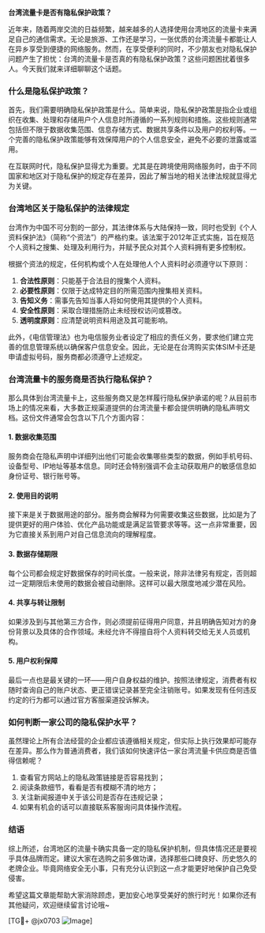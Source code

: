 **台湾流量卡是否有隐私保护政策？**

近年来，随着两岸交流的日益频繁，越来越多的人选择使用台湾地区的流量卡来满足自己的通信需求。无论是旅游、工作还是学习，一张优质的台湾流量卡都能让人在异乡享受到便捷的网络服务。然而，在享受便利的同时，不少朋友也对隐私保护问题产生了担忧：台湾的流量卡是否真的有隐私保护政策？这些问题困扰着很多人。今天我们就来详细聊聊这个话题。

### 什么是隐私保护政策？

首先，我们需要明确隐私保护政策是什么。简单来说，隐私保护政策是指企业或组织在收集、处理和存储用户个人信息时所遵循的一系列规则和措施。这些规则通常包括但不限于数据收集范围、信息存储方式、数据共享条件以及用户的权利等。一个完善的隐私保护政策能够有效保障用户的个人信息安全，避免不必要的泄露或滥用。

在互联网时代，隐私保护显得尤为重要。尤其是在跨境使用网络服务时，由于不同国家和地区对于隐私保护的规定存在差异，因此了解当地的相关法律法规就显得尤为关键。

### 台湾地区关于隐私保护的法律规定

台湾作为中国不可分割的一部分，其法律体系与大陆保持一致，同时也受到《个人资料保护法》（简称“个资法”）的严格约束。该法案于2012年正式实施，旨在规范个人资料之搜集、处理及利用行为，并赋予民众对其个人资料拥有更多控制权。

根据个资法的规定，任何机构或个人在处理他人个人资料时必须遵守以下原则：

1. **合法性原则**：只能基于合法目的搜集个人资料。
2. **必要性原则**：仅限于达成特定目的所需范围内搜集相关资料。
3. **告知义务**：需事先告知当事人将如何使用其提供的个人资料。
4. **安全性原则**：采取合理措施防止未经授权访问或篡改。
5. **透明度原则**：应清楚说明资料用途及其可能影响。

此外，《电信管理法》也为电信服务业者设定了相应的责任义务，要求他们建立完善的信息管理系统以确保客户信息安全。因此，无论是在台湾购买实体SIM卡还是申请虚拟号码，服务商都必须遵守上述规定。

### 台湾流量卡的服务商是否执行隐私保护？

那么具体到台湾流量卡上，这些服务商又是怎样履行隐私保护承诺的呢？从目前市场上的情况来看，大多数正规渠道提供的台湾流量卡都会提供明确的隐私声明文档。这份文件通常会包含以下几个方面内容：

#### 1. 数据收集范围
服务商会在隐私声明中详细列出他们可能会收集哪些类型的数据，例如手机号码、设备型号、IP地址等基本信息。同时还会特别强调不会主动获取用户的敏感信息如身份证号、银行账号等。

#### 2. 使用目的说明
接下来是关于数据用途的部分。服务商会解释为何需要收集这些数据，比如是为了提供更好的用户体验、优化产品功能或是满足监管要求等等。这一点非常重要，因为它直接关系到用户对自己信息流向的理解程度。

#### 3. 数据存储期限
每个公司都会规定好数据保存的时间长度。一般来说，除非法律另有规定，否则超过一定期限后未使用的数据会被自动删除。这样可以最大限度地减少潜在风险。

#### 4. 共享与转让限制
如果涉及到与其他第三方合作，则必须提前征得用户同意，并且明确告知对方的身份背景以及具体的合作领域。未经允许不得擅自将个人资料转交给无关人员或机构。

#### 5. 用户权利保障
最后一点也是最关键的一环——用户自身权益的维护。按照法律规定，消费者有权随时查询自己的账户状态、更正错误记录甚至完全注销账号。如果发现有任何违反约定的行为都可以通过官方客服渠道投诉解决。

### 如何判断一家公司的隐私保护水平？

虽然理论上所有合法经营的企业都应该遵循相关规定，但实际上执行效果却可能存在差异。那么作为普通消费者，我们该如何快速评估一家台湾流量卡供应商是否值得信赖呢？

1. 查看官方网站上的隐私政策链接是否容易找到；
2. 阅读条款细节，看看是否有模糊不清的地方；
3. 关注新闻报道中关于该公司是否存在违规记录；
4. 如果有机会的话可以直接联系客服询问具体操作流程。

### 结语

综上所述，台湾地区的流量卡确实具备一定的隐私保护机制，但具体情况还是要视乎具体品牌而定。建议大家在选购之前多做功课，选择那些口碑良好、历史悠久的老牌企业。毕竟网络安全无小事，只有充分认识到这一点才能更好地保护自己免受侵害。

希望这篇文章能帮助大家消除顾虑，更加安心地享受美好的旅行时光！如果你还有其他疑问，欢迎继续留言讨论哦~

[TG💪+ @jx0703 ![Image](https://github.com/user-attachments/assets/dbca1d08-cadb-493c-b0ec-ad6f7a83f270)]